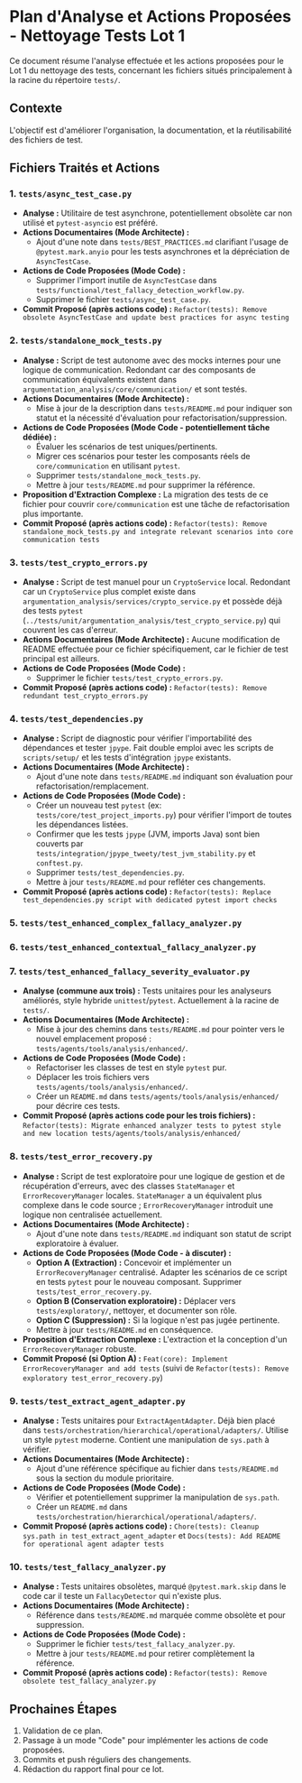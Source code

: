 # Plan d'Analyse et Actions Proposées - Nettoyage Tests Lot 1

Ce document résume l'analyse effectuée et les actions proposées pour le Lot 1 du nettoyage des tests, concernant les fichiers situés principalement à la racine du répertoire `tests/`.

## Contexte
L'objectif est d'améliorer l'organisation, la documentation, et la réutilisabilité des fichiers de test.

## Fichiers Traités et Actions

### 1. `tests/async_test_case.py`

*   **Analyse :** Utilitaire de test asynchrone, potentiellement obsolète car non utilisé et `pytest-asyncio` est préféré.
*   **Actions Documentaires (Mode Architecte) :**
    *   Ajout d'une note dans `tests/BEST_PRACTICES.md` clarifiant l'usage de `@pytest.mark.anyio` pour les tests asynchrones et la dépréciation de `AsyncTestCase`.
*   **Actions de Code Proposées (Mode Code) :**
    *   Supprimer l'import inutile de `AsyncTestCase` dans `tests/functional/test_fallacy_detection_workflow.py`.
    *   Supprimer le fichier `tests/async_test_case.py`.
*   **Commit Proposé (après actions code) :** `Refactor(tests): Remove obsolete AsyncTestCase and update best practices for async testing`

### 2. `tests/standalone_mock_tests.py`

*   **Analyse :** Script de test autonome avec des mocks internes pour une logique de communication. Redondant car des composants de communication équivalents existent dans `argumentation_analysis/core/communication/` et sont testés.
*   **Actions Documentaires (Mode Architecte) :**
    *   Mise à jour de la description dans `tests/README.md` pour indiquer son statut et la nécessité d'évaluation pour refactorisation/suppression.
*   **Actions de Code Proposées (Mode Code - potentiellement tâche dédiée) :**
    *   Évaluer les scénarios de test uniques/pertinents.
    *   Migrer ces scénarios pour tester les composants réels de `core/communication` en utilisant `pytest`.
    *   Supprimer `tests/standalone_mock_tests.py`.
    *   Mettre à jour `tests/README.md` pour supprimer la référence.
*   **Proposition d'Extraction Complexe :** La migration des tests de ce fichier pour couvrir `core/communication` est une tâche de refactorisation plus importante.
*   **Commit Proposé (après actions code) :** `Refactor(tests): Remove standalone_mock_tests.py and integrate relevant scenarios into core communication tests`

### 3. `tests/test_crypto_errors.py`

*   **Analyse :** Script de test manuel pour un `CryptoService` local. Redondant car un `CryptoService` plus complet existe dans `argumentation_analysis/services/crypto_service.py` et possède déjà des tests `pytest` (`../tests/unit/argumentation_analysis/test_crypto_service.py`) qui couvrent les cas d'erreur.
*   **Actions Documentaires (Mode Architecte) :** Aucune modification de README effectuée pour ce fichier spécifiquement, car le fichier de test principal est ailleurs.
*   **Actions de Code Proposées (Mode Code) :**
    *   Supprimer le fichier `tests/test_crypto_errors.py`.
*   **Commit Proposé (après actions code) :** `Refactor(tests): Remove redundant test_crypto_errors.py`

### 4. `tests/test_dependencies.py`

*   **Analyse :** Script de diagnostic pour vérifier l'importabilité des dépendances et tester `jpype`. Fait double emploi avec les scripts de `scripts/setup/` et les tests d'intégration `jpype` existants.
*   **Actions Documentaires (Mode Architecte) :**
    *   Ajout d'une note dans `tests/README.md` indiquant son évaluation pour refactorisation/remplacement.
*   **Actions de Code Proposées (Mode Code) :**
    *   Créer un nouveau test `pytest` (ex: `tests/core/test_project_imports.py`) pour vérifier l'import de toutes les dépendances listées.
    *   Confirmer que les tests `jpype` (JVM, imports Java) sont bien couverts par `tests/integration/jpype_tweety/test_jvm_stability.py` et `conftest.py`.
    *   Supprimer `tests/test_dependencies.py`.
    *   Mettre à jour `tests/README.md` pour refléter ces changements.
*   **Commit Proposé (après actions code) :** `Refactor(tests): Replace test_dependencies.py script with dedicated pytest import checks`

### 5. `tests/test_enhanced_complex_fallacy_analyzer.py`
### 6. `tests/test_enhanced_contextual_fallacy_analyzer.py`
### 7. `tests/test_enhanced_fallacy_severity_evaluator.py`

*   **Analyse (commune aux trois) :** Tests unitaires pour les analyseurs améliorés, style hybride `unittest`/`pytest`. Actuellement à la racine de `tests/`.
*   **Actions Documentaires (Mode Architecte) :**
    *   Mise à jour des chemins dans `tests/README.md` pour pointer vers le nouvel emplacement proposé : `tests/agents/tools/analysis/enhanced/`.
*   **Actions de Code Proposées (Mode Code) :**
    *   Refactoriser les classes de test en style `pytest` pur.
    *   Déplacer les trois fichiers vers `tests/agents/tools/analysis/enhanced/`.
    *   Créer un `README.md` dans `tests/agents/tools/analysis/enhanced/` pour décrire ces tests.
*   **Commit Proposé (après actions code pour les trois fichiers) :** `Refactor(tests): Migrate enhanced analyzer tests to pytest style and new location tests/agents/tools/analysis/enhanced/`

### 8. `tests/test_error_recovery.py`

*   **Analyse :** Script de test exploratoire pour une logique de gestion et de récupération d'erreurs, avec des classes `StateManager` et `ErrorRecoveryManager` locales. `StateManager` a un équivalent plus complexe dans le code source ; `ErrorRecoveryManager` introduit une logique non centralisée actuellement.
*   **Actions Documentaires (Mode Architecte) :**
    *   Ajout d'une note dans `tests/README.md` indiquant son statut de script exploratoire à évaluer.
*   **Actions de Code Proposées (Mode Code - à discuter) :**
    *   **Option A (Extraction) :** Concevoir et implémenter un `ErrorRecoveryManager` centralisé. Adapter les scénarios de ce script en tests `pytest` pour le nouveau composant. Supprimer `tests/test_error_recovery.py`.
    *   **Option B (Conservation exploratoire) :** Déplacer vers `tests/exploratory/`, nettoyer, et documenter son rôle.
    *   **Option C (Suppression) :** Si la logique n'est pas jugée pertinente.
    *   Mettre à jour `tests/README.md` en conséquence.
*   **Proposition d'Extraction Complexe :** L'extraction et la conception d'un `ErrorRecoveryManager` robuste.
*   **Commit Proposé (si Option A) :** `Feat(core): Implement ErrorRecoveryManager and add tests` (suivi de `Refactor(tests): Remove exploratory test_error_recovery.py`)

### 9. `tests/test_extract_agent_adapter.py`

*   **Analyse :** Tests unitaires pour `ExtractAgentAdapter`. Déjà bien placé dans `tests/orchestration/hierarchical/operational/adapters/`. Utilise un style `pytest` moderne. Contient une manipulation de `sys.path` à vérifier.
*   **Actions Documentaires (Mode Architecte) :**
    *   Ajout d'une référence spécifique au fichier dans `tests/README.md` sous la section du module prioritaire.
*   **Actions de Code Proposées (Mode Code) :**
    *   Vérifier et potentiellement supprimer la manipulation de `sys.path`.
    *   Créer un `README.md` dans `tests/orchestration/hierarchical/operational/adapters/`.
*   **Commit Proposé (après actions code) :** `Chore(tests): Cleanup sys.path in test_extract_agent_adapter` et `Docs(tests): Add README for operational agent adapter tests`

### 10. `tests/test_fallacy_analyzer.py`

*   **Analyse :** Tests unitaires obsolètes, marqué `@pytest.mark.skip` dans le code car il teste un `FallacyDetector` qui n'existe plus.
*   **Actions Documentaires (Mode Architecte) :**
    *   Référence dans `tests/README.md` marquée comme obsolète et pour suppression.
*   **Actions de Code Proposées (Mode Code) :**
    *   Supprimer le fichier `tests/test_fallacy_analyzer.py`.
    *   Mettre à jour `tests/README.md` pour retirer complètement la référence.
*   **Commit Proposé (après actions code) :** `Refactor(tests): Remove obsolete test_fallacy_analyzer.py`

## Prochaines Étapes
1.  Validation de ce plan.
2.  Passage à un mode "Code" pour implémenter les actions de code proposées.
3.  Commits et push réguliers des changements.
4.  Rédaction du rapport final pour ce lot.
